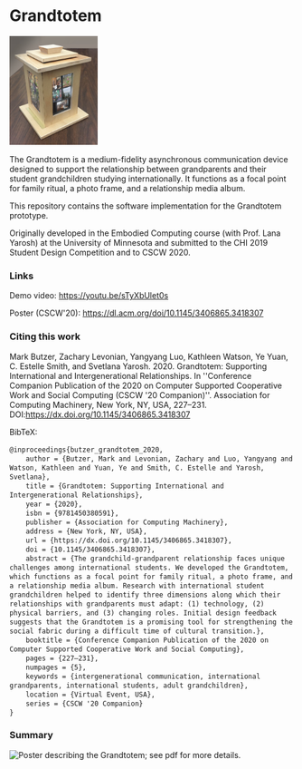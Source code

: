 Grandtotem
===

<img src="images/grandtotem_table_unlabeled.jpg" alt="The Grandtotem, sitting on a table." style="height: 20vw" />


The Grandtotem is a medium-fidelity asynchronous communication device designed to support the relationship between grandparents and their student grandchildren studying internationally.  It functions as a focal point for family ritual, a photo frame, and a relationship media album.

This repository contains the software implementation for the Grandtotem prototype.

Originally developed in the Embodied Computing course (with Prof. Lana Yarosh) at the University of Minnesota and submitted to the CHI 2019 Student Design Competition and to CSCW 2020.

### Links

Demo video: https://youtu.be/sTyXbUlet0s

Poster (CSCW'20): https://dl.acm.org/doi/10.1145/3406865.3418307

### Citing this work
    
Mark Butzer, Zachary Levonian, Yangyang Luo, Kathleen Watson, Ye Yuan, C. Estelle Smith, and Svetlana Yarosh. 2020. Grandtotem: Supporting International and Intergenerational Relationships. In ''Conference Companion Publication of the 2020 on Computer Supported Cooperative Work and Social Computing (CSCW '20 Companion)''. Association for Computing Machinery, New York, NY, USA, 227–231. DOI:https://dx.doi.org/10.1145/3406865.3418307

BibTeX:
```
@inproceedings{butzer_grandtotem_2020,
    author = {Butzer, Mark and Levonian, Zachary and Luo, Yangyang and Watson, Kathleen and Yuan, Ye and Smith, C. Estelle and Yarosh, Svetlana},
    title = {Grandtotem: Supporting International and Intergenerational Relationships},
    year = {2020},
    isbn = {9781450380591},
    publisher = {Association for Computing Machinery},
    address = {New York, NY, USA},
    url = {https://dx.doi.org/10.1145/3406865.3418307},
    doi = {10.1145/3406865.3418307},
    abstract = {The grandchild-grandparent relationship faces unique challenges among international students. We developed the Grandtotem, which functions as a focal point for family ritual, a photo frame, and a relationship media album. Research with international student grandchildren helped to identify three dimensions along which their relationships with grandparents must adapt: (1) technology, (2) physical barriers, and (3) changing roles. Initial design feedback suggests that the Grandtotem is a promising tool for strengthening the social fabric during a difficult time of cultural transition.},
    booktitle = {Conference Companion Publication of the 2020 on Computer Supported Cooperative Work and Social Computing},
    pages = {227–231},
    numpages = {5},
    keywords = {intergenerational communication, international grandparents, international students, adult grandchildren},
    location = {Virtual Event, USA},
    series = {CSCW '20 Companion}
}
```

### Summary

<img src="images/grandtotem_poster.png" alt="Poster describing the Grandtotem; see pdf for more details." style="width: auto" />


